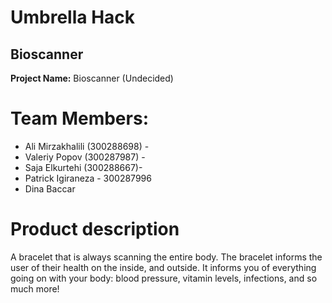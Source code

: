 # Umbrella Hack
## Bioscanner
**Project Name:** Bioscanner (Undecided)
# Team Members: 
- Ali Mirzakhalili (300288698) -
- Valeriy Popov (300287987) -
- Saja Elkurtehi (300288667)- 
- Patrick Igiraneza - 300287996
- Dina Baccar
# Product description
A bracelet that is always scanning the entire body. The bracelet informs the user of their health on the inside, and outside. It informs you of everything going on with your body: blood pressure, vitamin levels, infections, and so much more!

